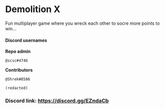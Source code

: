 # Demolition X

Fun multiplayer game where you wreck each other to socre more points to win...

#### **Discord usernames**

**Repo admin**

    @scsc#4746

**Contributors**

    @Shrek#8586

    (redacted)

### Discord link: https://discord.gg/EZndaCb
